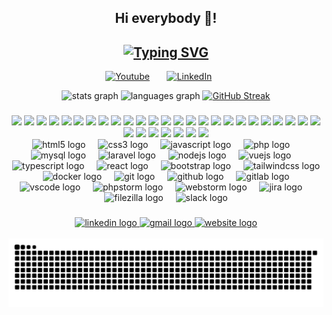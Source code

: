 <h2 align="center">Hi everybody 👋!</h2>
<h2 align="center">
  <a href="https://git.io/typing-svg" target="_blank"><img src="https://readme-typing-svg.demolab.com?font=Fira+Code&weight=900&size=34&pause=2000&color=D83B7D&center=true&width=800&lines=Full-stack+Web+and+Software+Developer;Game+Developer;3D+Modeler" alt="Typing SVG" /></a>
</h2>

<p align="center">
  <a href="https://www.youtube.com/c/giovanibrasiloficial" target="_blank"><img width="32px" alt="Youtube" title="Youtube" src="https://i.imgur.com/qiXu7b2.png"/></a>
  &#8287;&#8287;&#8287;&#8287;&#8287;
  <a href="https://www.linkedin.com/in/giovani-cerejo-brasil/" target="_blank"><img width="32px" alt="LinkedIn" title="LinkedIn" src="https://i.imgur.com/yRpa1dQ.png"/></a>
  &#8287;&#8287;&#8287;&#8287;&#8287;
</p>

<div align="center">
  <img src="https://github-readme-stats.vercel.app/api?username=giovanicerejobrasil&hide_title=false&hide_rank=false&show_icons=true&include_all_commits=true&count_private=true&disable_animations=false&theme=radical&hide_border=true" alt="stats graph"  />
  <img src="https://github-readme-stats.vercel.app/api/top-langs?username=giovanicerejobrasil&hide_title=false&layout=compact&langs_count=8&theme=radical&hide_border=true&size_weight=0.5&count_weight=0.5" height="195" alt="languages graph"  />
  <a href="https://git.io/streak-stats"><img src="https://streak-stats.demolab.com?user=giovanicerejobrasil&theme=radical&hide_border=true&border_radius=5&date_format=j%20M%5B%20Y%5D&mode=weekly" alt="GitHub Streak" /></a>
</div>

###

<div align="center">
  <img src="https://custom-icon-badges.demolab.com/badge/custom-badge-blue.svg?logo=html5&logoColor=white">
  <img src="https://custom-icon-badges.demolab.com/badge/custom-badge-blue.svg?logo=css3&logoColor=white">
  <img src="https://custom-icon-badges.demolab.com/badge/custom-badge-blue.svg?logo=tailwindcss&logoColor=white">
  <img src="https://custom-icon-badges.demolab.com/badge/custom-badge-blue.svg?logo=bootstrap&logoColor=white">
  <img src="https://custom-icon-badges.demolab.com/badge/custom-badge-blue.svg?logo=javascript&logoColor=white">
  <img src="https://custom-icon-badges.demolab.com/badge/custom-badge-blue.svg?logo=typescript&logoColor=white">
  <img src="https://custom-icon-badges.demolab.com/badge/custom-badge-blue.svg?logo=nodejs&logoColor=white">
  <img src="https://custom-icon-badges.demolab.com/badge/custom-badge-blue.svg?logo=reactjs&logoColor=white">
  <img src="https://custom-icon-badges.demolab.com/badge/custom-badge-blue.svg?logo=vuejs&logoColor=white">
  <img src="https://custom-icon-badges.demolab.com/badge/custom-badge-blue.svg?logo=paintbrush&logoColor=white">
  <img src="https://custom-icon-badges.demolab.com/badge/custom-badge-blue.svg?logo=paintbrush&logoColor=white">
  <img src="https://custom-icon-badges.demolab.com/badge/custom-badge-blue.svg?logo=paintbrush&logoColor=white">
  <img src="https://custom-icon-badges.demolab.com/badge/custom-badge-blue.svg?logo=paintbrush&logoColor=white">
  <img src="https://custom-icon-badges.demolab.com/badge/custom-badge-blue.svg?logo=paintbrush&logoColor=white">
  <img src="https://custom-icon-badges.demolab.com/badge/custom-badge-blue.svg?logo=paintbrush&logoColor=white">
  <img src="https://custom-icon-badges.demolab.com/badge/custom-badge-blue.svg?logo=paintbrush&logoColor=white">
  <img src="https://custom-icon-badges.demolab.com/badge/custom-badge-blue.svg?logo=paintbrush&logoColor=white">
  <img src="https://custom-icon-badges.demolab.com/badge/custom-badge-blue.svg?logo=paintbrush&logoColor=white">
  <img src="https://custom-icon-badges.demolab.com/badge/custom-badge-blue.svg?logo=paintbrush&logoColor=white">
  <img src="https://custom-icon-badges.demolab.com/badge/custom-badge-blue.svg?logo=paintbrush&logoColor=white">
  <img src="https://custom-icon-badges.demolab.com/badge/custom-badge-blue.svg?logo=paintbrush&logoColor=white">
  <img src="https://custom-icon-badges.demolab.com/badge/custom-badge-blue.svg?logo=paintbrush&logoColor=white">
  <img src="https://custom-icon-badges.demolab.com/badge/custom-badge-blue.svg?logo=paintbrush&logoColor=white">
  <img src="https://custom-icon-badges.demolab.com/badge/custom-badge-blue.svg?logo=paintbrush&logoColor=white">
  <img src="https://custom-icon-badges.demolab.com/badge/custom-badge-blue.svg?logo=paintbrush&logoColor=white">
  <img src="https://custom-icon-badges.demolab.com/badge/custom-badge-blue.svg?logo=paintbrush&logoColor=white">
  <img src="https://custom-icon-badges.demolab.com/badge/custom-badge-blue.svg?logo=paintbrush&logoColor=white">
  <img src="https://custom-icon-badges.demolab.com/badge/custom-badge-blue.svg?logo=paintbrush&logoColor=white">
  <img src="https://custom-icon-badges.demolab.com/badge/custom-badge-blue.svg?logo=paintbrush&logoColor=white">
  <img src="https://custom-icon-badges.demolab.com/badge/custom-badge-blue.svg?logo=paintbrush&logoColor=white">
  <img src="https://custom-icon-badges.demolab.com/badge/custom-badge-blue.svg?logo=paintbrush&logoColor=white">
  <img src="https://custom-icon-badges.demolab.com/badge/custom-badge-blue.svg?logo=paintbrush&logoColor=white">
</div>

<div align="center">
  <img src="https://cdn.jsdelivr.net/gh/devicons/devicon/icons/html5/html5-original.svg" height="30" alt="html5 logo"  />
  <img width="12" />
  <img src="https://cdn.jsdelivr.net/gh/devicons/devicon/icons/css3/css3-original.svg" height="30" alt="css3 logo"  />
  <img width="12" />
  <img src="https://cdn.jsdelivr.net/gh/devicons/devicon/icons/javascript/javascript-original.svg" height="30" alt="javascript logo"  />
  <img width="12" />
  <img src="https://cdn.jsdelivr.net/gh/devicons/devicon/icons/php/php-original.svg" height="30" alt="php logo"  />
  <img width="12" />
  <img src="https://cdn.jsdelivr.net/gh/devicons/devicon/icons/mysql/mysql-original.svg" height="30" alt="mysql logo"  />
  <img width="12" />
  <img src="https://cdn.jsdelivr.net/gh/devicons/devicon/icons/laravel/laravel-original.svg" height="30" alt="laravel logo"  />
  <img width="12" />
  <img src="https://cdn.jsdelivr.net/gh/devicons/devicon/icons/nodejs/nodejs-original.svg" height="30" alt="nodejs logo"  />
  <img width="12" />
  <img src="https://cdn.jsdelivr.net/gh/devicons/devicon/icons/vuejs/vuejs-original.svg" height="30" alt="vuejs logo"  />
  <img width="12" />
  <img src="https://cdn.jsdelivr.net/gh/devicons/devicon/icons/typescript/typescript-original.svg" height="30" alt="typescript logo"  />
  <img width="12" />
  <img src="https://cdn.jsdelivr.net/gh/devicons/devicon/icons/react/react-original.svg" height="30" alt="react logo"  />
  <img width="12" />
  <img src="https://cdn.jsdelivr.net/gh/devicons/devicon/icons/bootstrap/bootstrap-original.svg" height="30" alt="bootstrap logo"  />
  <img width="12" />
  <img src="https://cdn.jsdelivr.net/gh/devicons/devicon/icons/tailwindcss/tailwindcss-original-wordmark.svg" height="30" alt="tailwindcss logo"  />
  <img width="12" />
  <img src="https://cdn.jsdelivr.net/gh/devicons/devicon/icons/docker/docker-original.svg" height="30" alt="docker logo"  />
  <img width="12" />
  <img src="https://cdn.jsdelivr.net/gh/devicons/devicon/icons/git/git-original.svg" height="30" alt="git logo"  />
  <img width="12" />
  <img src="https://cdn.jsdelivr.net/gh/devicons/devicon/icons/github/github-original.svg" height="30" alt="github logo"  />
  <img width="12" />
  <img src="https://cdn.jsdelivr.net/gh/devicons/devicon/icons/gitlab/gitlab-original.svg" height="30" alt="gitlab logo"  />
  <img width="12" />
  <img src="https://cdn.jsdelivr.net/gh/devicons/devicon/icons/vscode/vscode-original.svg" height="30" alt="vscode logo"  />
  <img width="12" />
  <img src="https://cdn.jsdelivr.net/gh/devicons/devicon/icons/phpstorm/phpstorm-original.svg" height="30" alt="phpstorm logo"  />
  <img width="12" />
  <img src="https://cdn.jsdelivr.net/gh/devicons/devicon/icons/webstorm/webstorm-original.svg" height="30" alt="webstorm logo"  />
  <img width="12" />
  <img src="https://cdn.jsdelivr.net/gh/devicons/devicon/icons/jira/jira-original.svg" height="30" alt="jira logo"  />
  <img width="12" />
  <img src="https://cdn.jsdelivr.net/gh/devicons/devicon/icons/filezilla/filezilla-plain.svg" height="30" alt="filezilla logo"  />
  <img width="12" />
  <img src="https://cdn.jsdelivr.net/gh/devicons/devicon/icons/slack/slack-original.svg" height="30" alt="slack logo"  />
</div>

###

<div align="center">
<!--   <a href="https://www.instagram.com/giovani_cerejo_brasil/" target="_blank">
    <img src="https://img.shields.io/static/v1?message=Instagram&logo=instagram&label=&color=E4405F&logoColor=white&labelColor=&style=for-the-badge" height="35" alt="instagram logo"  />
  </a> -->
   <a href="https://www.linkedin.com/in/giovani-cerejo-brasil/" target="_blank">
    <img src="https://img.shields.io/static/v1?message=LinkedIn&logo=linkedin&label=&color=0077B5&logoColor=white&labelColor=&style=for-the-badge" height="35" alt="linkedin logo"  />
  </a>
  <a href="mailto:giovanicerejobrasil@gmail.com" target="_blank">
    <img src="https://img.shields.io/static/v1?message=Gmail&logo=gmail&label=&color=D14836&logoColor=white&labelColor=&style=for-the-badge" height="35" alt="gmail logo"  />
  </a>
  <a href="#" target="_blank">
    <img src="https://img.shields.io/badge/website-000000?style=for-the-badge&logo=About.me&logoColor=white" height="35" alt="website logo" />
  </a>
</div>

<br clear="both">

<img src="https://raw.githubusercontent.com/giovanicerejobrasil/giovanicerejobrasil/output/snake.svg" alt="Snake animation" />

###
